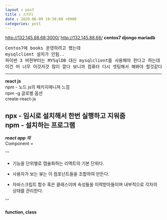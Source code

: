 ```yaml
---
layout : post
title : 스터디
date : 2020-06-09 19:30:00 +0900
categories: post
---
```

<a href="http://http://132.145.88.68:3000/">http://132.145.88.68:3000/</a>
<a href="http://http://132.145.88.68/">http://132.145.88.68/</a>
**centos7 djongo mariadb**
<br>
<pre>
Centos7에 books 운영하려고 했는데
mysqlclient 설치가 안됨.. 
파이썬 3 버젼부터는 MYSqlDB 대신 mysqlclient를 사용해야 한다고 하는데
이건 머 너무 이것저것 많이 깔다 보니까 컴퓨터 다시 셋팅해서 해봐야 할것같다.
</pre>

---
**react js** <br>
npm - 노드 js의 패키지매니져 느낌 <br>
npm -g 글로벌 옵션 <br>
create-react-js <br>

npx - 임시로 설치해서 한번 실행하고 지워줌 <br>
npm - 설치하는 프로그램 <br>
---
***react app 의***
<br> 
Component =

'''

 - 기능을 단위별로 캡슐화하는 리액트의 기본 단위다. 

 - 사용자가 보는 뷰는 이 컴포넌트들을 조합하여 만든다.

 - 자바스크립트 함수 혹은 클래스이며 속성들을 이력받아들이며 내부적으로 각자의 상태를 관리한다.

'''
<br><H4>
function, class </H4>